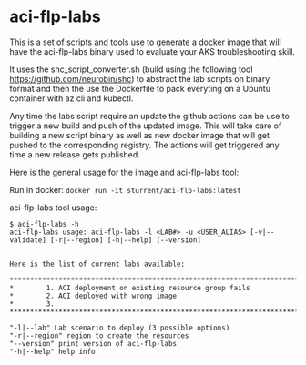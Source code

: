 # aci-flp-labs
This is a set of scripts and tools use to generate a docker image that will have the aci-flp-labs binary used to evaluate your AKS troubleshooting skill.

It uses the shc_script_converter.sh (build using the following tool https://github.com/neurobin/shc) to abstract the lab scripts on binary format and then the use the Dockerfile to pack everyting on a Ubuntu container with az cli and kubectl.

Any time the labs script require an update the github actions can be use to trigger a new build and push of the updated image. This will take care of building a new script binary as well as new docker image that will get pushed to the corresponding registry. The actions will get triggered any time a new release gets published.

Here is the general usage for the image and aci-flp-labs tool:

Run in docker: `docker run -it sturrent/aci-flp-labs:latest`

aci-flp-labs tool usage:
```
$ aci-flp-labs -h
aci-flp-labs usage: aci-flp-labs -l <LAB#> -u <USER_ALIAS> [-v|--validate] [-r|--region] [-h|--help] [--version]


Here is the list of current labs available:

*************************************************************************************
*        1. ACI deployment on existing resource group fails
*        2. ACI deployed with wrong image
*        3. 
*************************************************************************************

"-l|--lab" Lab scenario to deploy (3 possible options)
"-r|--region" region to create the resources
"--version" print version of aci-flp-labs
"-h|--help" help info
```
